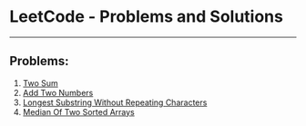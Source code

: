 # LeetCode - Problems and Solutions
---

## Problems:
1. [Two Sum](https://leetcode.com/problems/two-sum/description/)
1. [Add Two Numbers](https://leetcode.com/problems/add-two-numbers/description/)
1. [Longest Substring Without Repeating Characters](https://leetcode.com/problems/longest-substring-without-repeating-characters/description/)
1. [Median Of Two Sorted Arrays](https://leetcode.com/problems/median-of-two-sorted-arrays/description/)
